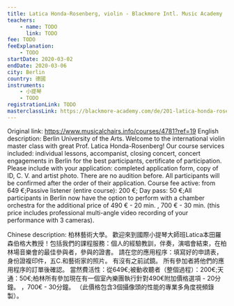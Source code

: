 ```yaml
---
title: Latica Honda-Rosenberg, violin - Blackmore Intl. Music Academy
teachers:
	- name: TODO
	  link: TODO
fee: TODO
feeExplanation: 
	- TODO
startDate: 2020-03-02
endDate: 2020-03-06
city: Berlin
country: 德國
instruments:
	- 小提琴
	- TODO
registrationLink: TODO
masterclassLink: https://blackmore-academy.com/de/201-latica-honda-rosenberg
---
```

Original link: https://www.musicalchairs.info/courses/4781?ref=19
English description:
Berlin University of the Arts.
Welcome to the international violin master class with great Prof.
 Latica Honda-Rosenberg! Our course services included: individual lessons, accompanist, closing concert, concert engagements in Berlin for the best participants, certificate of participation.
 Please include with your application: completed application form, copy of ID, C.
V.
 and artist photo.
There are no audition before.
 All participants will be confirmed after the order of their application.
 Course fee active: from 649 €;Passive listener (entire course): 200 €; Day pass: 50 €;All participants in Berlin now have the option to perform with a chamber orchestra for the additional price of 490 € - 20 min.
, 700 € - 30 min.
 (this price includes professional multi-angle video recording of your performance with 3 cameras).


Chinese description:
柏林藝術大學。
歡迎來到國際小提琴大師班Latica本田羅森伯格大教授！包括我們的課程服務：個人的經驗教訓，伴奏，演唱會結束，在柏林場音樂會的最佳參與者，參與的證書。
請在您的應用程序：填寫好的申請表，身份證複印件，五C.和藝術家的照片。
有沒有之前試鏡。
所有參加者將他們的應用程序的訂單後確認。
當然費活性：從649€;被動收聽者（整個過程）：200€;天通：50€;柏林所有參加現在有一個室內樂團執行針對490€附加價格選項 -  20分鐘。
 ，700€ -  30分鐘。
 （此價格包含3個攝像頭的性能的專業多角度視頻錄製）。

